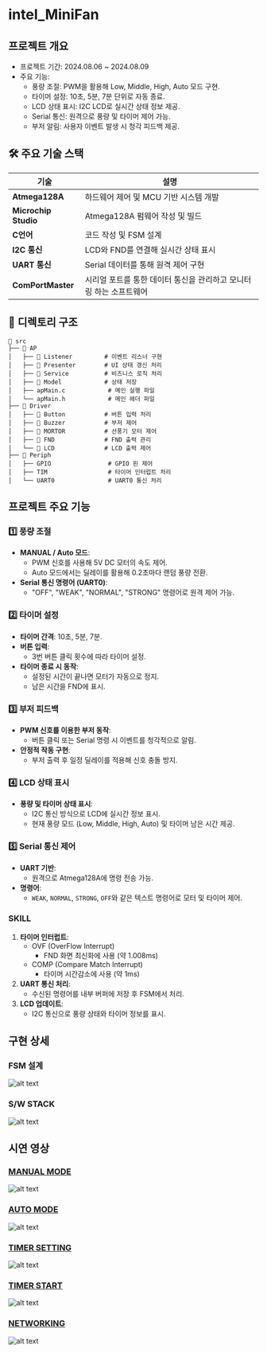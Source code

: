 # **intel_MiniFan**
## **프로젝트 개요**
- 프로젝트 기간: 2024.08.06 ~ 2024.08.09
- 주요 기능:
    - 풍량 조절: PWM을 활용해 Low, Middle, High, Auto 모드 구현.
    - 타이머 설정: 10초, 5분, 7분 단위로 자동 종료.
    - LCD 상태 표시: I2C LCD로 실시간 상태 정보 제공.
    - Serial 통신: 원격으로 풍량 및 타이머 제어 가능.
    - 부저 알림: 사용자 이벤트 발생 시 청각 피드백 제공.
## 🛠️ **주요 기술 스택**
| 기술                 | 설명                                             |
|----------------------|--------------------------------------------------|
| **Atmega128A**       | 하드웨어 제어 및 MCU 기반 시스템 개발             |
| **Microchip Studio** | Atmega128A 펌웨어 작성 및 빌드                    |
| **C언어**            | 코드 작성 및 FSM 설계                            |
| **I2C 통신**         | LCD와 FND를 연결해 실시간 상태 표시               |
| **UART 통신**        | Serial 데이터를 통해 원격 제어 구현               |
| **ComPortMaster**        | 시리얼 포트를 통한 데이터 통신을 관리하고 모니터링 하는 소프트웨어      |

## 📂 **디렉토리 구조**

```plaintext
📁 src
├── 📂 AP
│   ├── 📂 Listener         # 이벤트 리스너 구현
│   ├── 📂 Presenter        # UI 상태 갱신 처리
│   ├── 📂 Service          # 비즈니스 로직 처리
│   ├── 📂 Model            # 상태 저장   
│   ├── apMain.c            # 메인 실행 파일
│   └── apMain.h            # 메인 헤더 파일
├── 📂 Driver
│   ├── 📂 Button           # 버튼 입력 처리
│   ├── 📂 Buzzer           # 부저 제어
│   ├── 📂 MORTOR           # 선풍기 모터 제어
│   ├── 📂 FND              # FND 출력 관리
│   └── 📂 LCD              # LCD 출력 제어
├── 📂 Periph
│   ├── GPIO                # GPIO 핀 제어
│   ├── TIM                 # 타이머 인터럽트 처리
│   └── UART0               # UART0 통신 처리

```

##  **프로젝트 주요 기능**

### 1️⃣ **풍량 조절**
- **MANUAL / Auto 모드**:
  - PWM 신호를 사용해 5V DC 모터의 속도 제어.
  - Auto 모드에서는 딜레이를 활용해 0.2초마다 랜덤 풍량 전환.
- **Serial 통신 명령어 (UART0)**:
  - "OFF", "WEAK", "NORMAL", "STRONG" 명령어로 원격 제어 가능.


### 2️⃣ **타이머 설정**
- **타이머 간격**: 10초, 5분, 7분.
- **버튼 입력**:
  - 3번 버튼 클릭 횟수에 따라 타이머 설정.
- **타이머 종료 시 동작**:
  - 설정된 시간이 끝나면 모터가 자동으로 정지.
  - 남은 시간을 FND에 표시.


### 3️⃣ **부저 피드백**
- **PWM 신호를 이용한 부저 동작**:
  - 버튼 클릭 또는 Serial 명령 시 이벤트를 청각적으로 알림.
- **안정적 작동 구현**:
  - 부저 출력 후 일정 딜레이를 적용해 신호 충돌 방지.


### 4️⃣ **LCD 상태 표시**
- **풍량 및 타이머 상태 표시**:
  - I2C 통신 방식으로 LCD에 실시간 정보 표시.
  - 현재 풍량 모드 (Low, Middle, High, Auto) 및 타이머 남은 시간 제공.


### 5️⃣ **Serial 통신 제어**
- **UART 기반**:
  - 원격으로 Atmega128A에 명령 전송 가능.
- **명령어**:
  - `WEAK`, `NORMAL`, `STRONG`, `OFF`와 같은 텍스트 명령어로 모터 및 타이머 제어.
 
###  **SKILL**
1. **타이머 인터럽트**:
   - OVF (OverFlow Interrupt)
     - FND 화면 최신화에 사용 (약 1.008ms)
   - COMP (Compare Match Interrupt)
     - 타이머 시간감소에 사용 (약 1ms) 
2. **UART 통신 처리**:
   - 수신된 명령어를 내부 버퍼에 저장 후 FSM에서 처리.
3. **LCD 업데이트**:
   - I2C 통신으로 풍량 상태와 타이머 정보를 표시.
##  **구현 상세**

###  **FSM 설계**
![alt text](img/MINIFAN_FSM.jpg)

### **S/W STACK**
![alt text](img/SW_stack.jpg)

##  **시연 영상**

### [MANUAL MODE](https://drive.google.com/file/d/1X37EoyOC53tnysK8pTU-ZTfENI0gIBNC/view?usp=drive_link)
![alt text](img/MANUAL.gif)

### [AUTO MODE](https://drive.google.com/file/d/1KGiZ1KC3k27PbFsKsn3VEPB5IdnZiL4e/view?usp=drive_link)
![alt text](img/AUTO.gif)

### [TIMER SETTING](https://drive.google.com/file/d/1XGbKD3ZzHhRqEvff3SPEgFYRt7JN2JAB/view?usp=drive_link)
![alt text](img/REARTIMER.gif)

### [TIMER START](https://drive.google.com/file/d/1ntSNZFDx7lAW5LWSc59XSABkcIeA_7BH/view?usp=drive_link)
![alt text](img/START.gif)

### [NETWORKING](https://drive.google.com/file/d/1nLT0Tv8iwy4gRQx3rUmE-kOZenSzUh3k/view?usp=drive_link)
![alt text](img/UART.gif)


